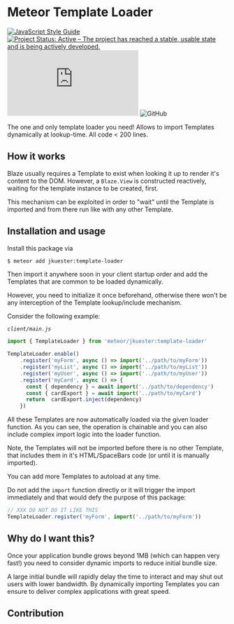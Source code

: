 # Meteor Template Loader

[![JavaScript Style Guide](https://img.shields.io/badge/code_style-standard-brightgreen.svg)](https://standardjs.com)
[![Project Status: Active – The project has reached a stable, usable state and is being actively developed.](https://www.repostatus.org/badges/latest/active.svg)](https://www.repostatus.org/#active)
![GitHub file size in bytes](https://img.shields.io/github/size/jankapunkt/meteor-template-loader/template-loader.js?style=plastic)
![GitHub](https://img.shields.io/github/license/jankapunkt/meteor-template-loader)


The one and only template loader you need! 
Allows to import Templates dynamically at lookup-time.
All code < 200 lines.


## How it works

Blaze usually requires a Template to exist when looking it up to render it's
content to the DOM. However, a `Blaze.View` is constructed reactively, waiting for the template
instance to be created, first. 

This mechanism can be exploited in order to "wait" until the Template
is imported and from there run like with any other Template.

## Installation and usage

Install this package via

```bash
$ meteor add jkuester:template-loader
```

Then import it anywhere soon in your client startup order and add the Templates
that are common to be loaded dynamically.

However, you need to initialize it once beforehand, otherwise there won't be any
interception of the Template lookup/include mechanism.

Consider the following example:

*`client/main.js`*
```javascript
import { TemplateLoader } from 'meteor/jkuester:template-loader'

TemplateLoader.enable()
    .register('myForm', async () => import('../path/to/myForm'))
    .register('myList', async () => import('../path/to/myList'))
    .register('myUser', async () => import('../path/to/myUser'))
    .register('myCard', async () => {
      const { dependency } = await import('../path/to/dependency')
      const { cardExport } = await import('../path/to/myCard')
      return  cardExport.inject(dependency)
    })
```

All these Templates are now automatically loaded via the given loader function.
As you can see, the operation is chainable and you can also include complex
import logic into the loader function.

Note, the Templates will not be imported before there is no other Template, that
includes them in it's HTML/SpaceBars code (or until it is manually imported).

You can add more Templates to autoload at any time.

Do not add the `import` function directly or it will trigger the import 
immediately and that would defy the purpose of this package:

```javascript
// XXX DO NOT DO IT LIKE THIS
TemplateLoader.register('myForm', import('../path/to/myForm'))
```

## Why do I want this?

Once your application bundle grows beyond 1MB (which can happen very fast!) you
need to consider dynamic imports to reduce initial bundle size.

A large initial bundle will rapidly delay the time to interact and may shut out
users with lower bandwidth. By dynamically importing Templates you can ensure to
deliver complex applications with great speed.

## Contribution

